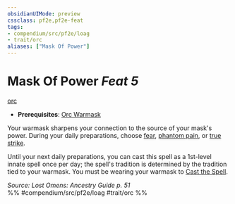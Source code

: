 ```yaml
---
obsidianUIMode: preview
cssclass: pf2e,pf2e-feat
tags:
- compendium/src/pf2e/loag
- trait/orc
aliases: ["Mask Of Power"]
---
```

# Mask Of Power  *Feat 5*  
[orc](orc.md "Orc Ancestry & Heritage Trait")  

- **Prerequisites**: [Orc Warmask](orc-warmask-loag.md)

Your warmask sharpens your connection to the source of your mask's power. During your daily preparations, choose [fear](Reference/Compendium/Spells/fear.md), [phantom pain](phantom-pain.md), or [true strike](true-strike.md).

Until your next daily preparations, you can cast this spell as a 1st-level innate spell once per day; the spell's tradition is determined by the tradition tied to your warmask. You must be wearing your warmask to [Cast the Spell](cast-a-spell.md).

*Source: Lost Omens: Ancestry Guide p. 51*  
%% #compendium/src/pf2e/loag #trait/orc %%